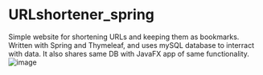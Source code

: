 # URLshortener_spring
Simple website for shortening URLs and keeping them as bookmarks.
Written with Spring and Thymeleaf, and uses mySQL database to interract with data. It also shares same DB with JavaFX app of same functionality.
![image](https://user-images.githubusercontent.com/104847360/175516775-ebd40720-75fc-49c0-96a1-7f83ec33b58b.png)
